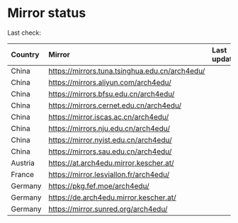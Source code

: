 <script src="./time.js"></script>
# Mirror status
Last check: <script type="text/javascript">localize(1732465556.7836938);</script>

|Country|Mirror|Last update|
|:------|:-----|:----------|
|China|https://mirrors.tuna.tsinghua.edu.cn/arch4edu/|<script type="text/javascript">localize(1732430503);</script>|
|China|https://mirrors.aliyun.com/arch4edu/|<script type="text/javascript">localize(1732430503);</script>|
|China|https://mirrors.bfsu.edu.cn/arch4edu/|<script type="text/javascript">localize(1732430503);</script>|
|China|https://mirrors.cernet.edu.cn/arch4edu/|<script type="text/javascript">localize(1732430503);</script>|
|China|https://mirror.iscas.ac.cn/arch4edu/|<script type="text/javascript">localize(1732430503);</script>|
|China|https://mirrors.nju.edu.cn/arch4edu/|<script type="text/javascript">localize(1732344228);</script>|
|China|https://mirror.nyist.edu.cn/arch4edu/|<script type="text/javascript">localize(1732430503);</script>|
|China|https://mirrors.sau.edu.cn/arch4edu/|<script type="text/javascript">localize(1729319991);</script>|
|Austria|https://at.arch4edu.mirror.kescher.at/|<script type="text/javascript">localize(1732430503);</script>|
|France|https://mirror.lesviallon.fr/arch4edu/|<script type="text/javascript">localize(1732430503);</script>|
|Germany|https://pkg.fef.moe/arch4edu/|<script type="text/javascript">localize(1732430503);</script>|
|Germany|https://de.arch4edu.mirror.kescher.at/|<script type="text/javascript">localize(1732430503);</script>|
|Germany|https://mirror.sunred.org/arch4edu/|<script type="text/javascript">localize(1732430503);</script>|

<script src="./tablefilter/tablefilter.js"></script>
<script src="./table.js"></script>